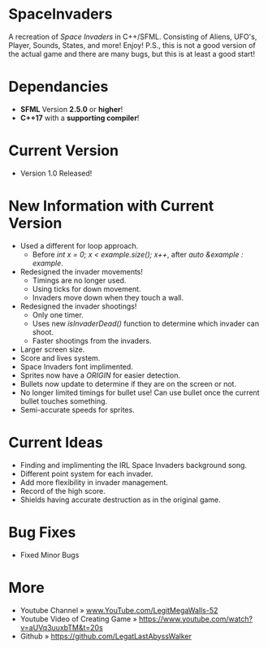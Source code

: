 # SpaceInvaders
A recreation of _Space Invaders_ in C++/SFML. 
Consisting of Aliens, UFO's, Player, Sounds, States, and more! Enjoy!
P.S., this is not a good version of the actual game and there are many bugs, but this is at least a good start!


# Dependancies
* **SFML** Version **2.5.0** or **higher**!
* **C++17** with a **supporting compiler**!

# Current Version
* Version 1.0 Released!

# New Information with Current Version
* Used a different for loop approach.
  - Before _int x = 0; x < example.size(); x++_, after _auto &example : example_.
* Redesigned the invader movements!
  - Timings are no longer used.
  - Using ticks for down movement.
  - Invaders move down when they touch a wall.
* Redesigned the invader shootings!
  - Only one timer.
  - Uses new _isInvaderDead()_ function to determine which invader can shoot.
  - Faster shootings from the invaders.
* Larger screen size.
* Score and lives system.
* Space Invaders font implimented.
* Sprites now have a *ORIGIN* for easier detection.
* Bullets now update to determine if they are on the screen or not.
* No longer limited timings for bullet use! Can use bullet once the current bullet touches something.
* Semi-accurate speeds for sprites.

# Current Ideas
* Finding and implimenting the IRL Space Invaders background song.
* Different point system for each invader.
* Add more flexibility in invader management.
* Record of the high score.
* Shields having accurate destruction as in the original game.

# Bug Fixes
* Fixed Minor Bugs

# More
* Youtube Channel                » www.YouTube.com/LegitMegaWalls-52
* Youtube Video of Creating Game » https://www.youtube.com/watch?v=aUVq3uuxbTM&t=20s
* Github                         » https://github.com/LegatLastAbyssWalker
